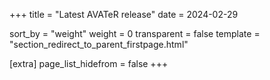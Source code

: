 +++
title = "Latest AVATeR release"
date = 2024-02-29

sort_by = "weight"
weight = 0
transparent = false
template = "section_redirect_to_parent_firstpage.html"

[extra]
page_list_hidefrom = false
+++


